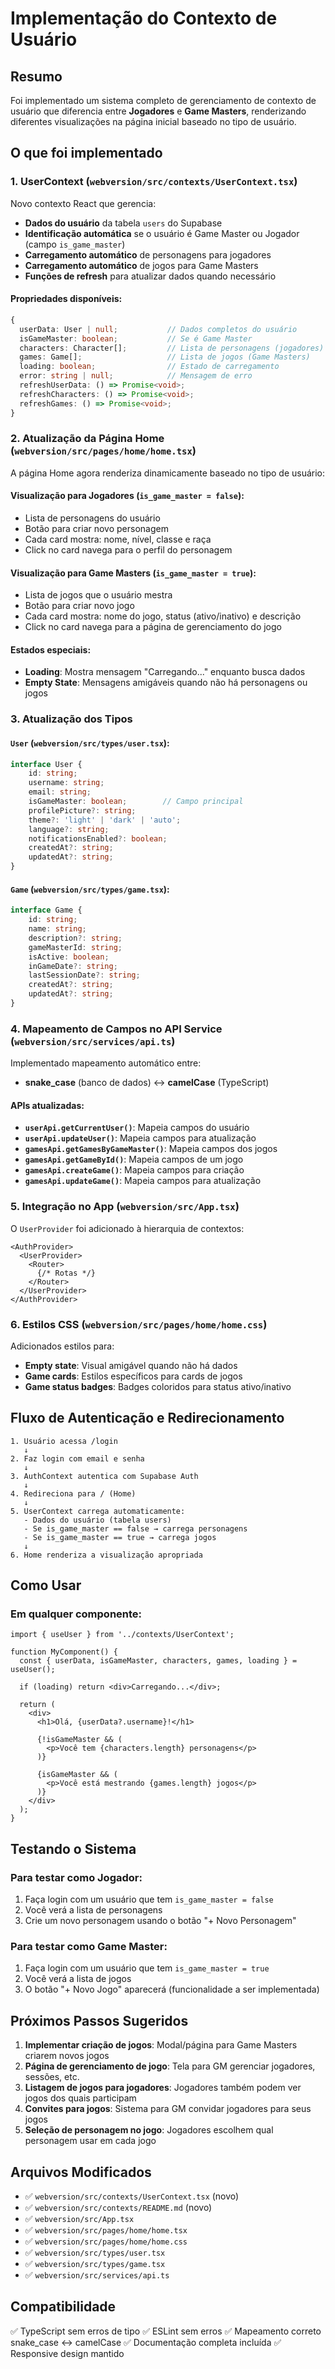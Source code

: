 # Implementação do Contexto de Usuário

## Resumo

Foi implementado um sistema completo de gerenciamento de contexto de usuário que diferencia entre **Jogadores** e **Game Masters**, renderizando diferentes visualizações na página inicial baseado no tipo de usuário.

## O que foi implementado

### 1. UserContext (`webversion/src/contexts/UserContext.tsx`)

Novo contexto React que gerencia:
- **Dados do usuário** da tabela `users` do Supabase
- **Identificação automática** se o usuário é Game Master ou Jogador (campo `is_game_master`)
- **Carregamento automático** de personagens para jogadores
- **Carregamento automático** de jogos para Game Masters
- **Funções de refresh** para atualizar dados quando necessário

#### Propriedades disponíveis:
```typescript
{
  userData: User | null;           // Dados completos do usuário
  isGameMaster: boolean;           // Se é Game Master
  characters: Character[];         // Lista de personagens (jogadores)
  games: Game[];                   // Lista de jogos (Game Masters)
  loading: boolean;                // Estado de carregamento
  error: string | null;            // Mensagem de erro
  refreshUserData: () => Promise<void>;
  refreshCharacters: () => Promise<void>;
  refreshGames: () => Promise<void>;
}
```

### 2. Atualização da Página Home (`webversion/src/pages/home/home.tsx`)

A página Home agora renderiza dinamicamente baseado no tipo de usuário:

#### **Visualização para Jogadores** (`is_game_master = false`):
- Lista de personagens do usuário
- Botão para criar novo personagem
- Cada card mostra: nome, nível, classe e raça
- Click no card navega para o perfil do personagem

#### **Visualização para Game Masters** (`is_game_master = true`):
- Lista de jogos que o usuário mestra
- Botão para criar novo jogo
- Cada card mostra: nome do jogo, status (ativo/inativo) e descrição
- Click no card navega para a página de gerenciamento do jogo

#### **Estados especiais**:
- **Loading**: Mostra mensagem "Carregando..." enquanto busca dados
- **Empty State**: Mensagens amigáveis quando não há personagens ou jogos

### 3. Atualização dos Tipos

#### `User` (`webversion/src/types/user.tsx`):
```typescript
interface User {
    id: string;
    username: string;
    email: string;
    isGameMaster: boolean;        // Campo principal
    profilePicture?: string;
    theme?: 'light' | 'dark' | 'auto';
    language?: string;
    notificationsEnabled?: boolean;
    createdAt?: string;
    updatedAt?: string;
}
```

#### `Game` (`webversion/src/types/game.tsx`):
```typescript
interface Game {
    id: string;
    name: string;
    description?: string;
    gameMasterId: string;
    isActive: boolean;
    inGameDate?: string;
    lastSessionDate?: string;
    createdAt?: string;
    updatedAt?: string;
}
```

### 4. Mapeamento de Campos no API Service (`webversion/src/services/api.ts`)

Implementado mapeamento automático entre:
- **snake_case** (banco de dados) ↔ **camelCase** (TypeScript)

#### APIs atualizadas:
- **`userApi.getCurrentUser()`**: Mapeia campos do usuário
- **`userApi.updateUser()`**: Mapeia campos para atualização
- **`gamesApi.getGamesByGameMaster()`**: Mapeia campos dos jogos
- **`gamesApi.getGameById()`**: Mapeia campos de um jogo
- **`gamesApi.createGame()`**: Mapeia campos para criação
- **`gamesApi.updateGame()`**: Mapeia campos para atualização

### 5. Integração no App (`webversion/src/App.tsx`)

O `UserProvider` foi adicionado à hierarquia de contextos:

```tsx
<AuthProvider>
  <UserProvider>
    <Router>
      {/* Rotas */}
    </Router>
  </UserProvider>
</AuthProvider>
```

### 6. Estilos CSS (`webversion/src/pages/home/home.css`)

Adicionados estilos para:
- **Empty state**: Visual amigável quando não há dados
- **Game cards**: Estilos específicos para cards de jogos
- **Game status badges**: Badges coloridos para status ativo/inativo

## Fluxo de Autenticação e Redirecionamento

```
1. Usuário acessa /login
   ↓
2. Faz login com email e senha
   ↓
3. AuthContext autentica com Supabase Auth
   ↓
4. Redireciona para / (Home)
   ↓
5. UserContext carrega automaticamente:
   - Dados do usuário (tabela users)
   - Se is_game_master == false → carrega personagens
   - Se is_game_master == true → carrega jogos
   ↓
6. Home renderiza a visualização apropriada
```

## Como Usar

### Em qualquer componente:

```tsx
import { useUser } from '../contexts/UserContext';

function MyComponent() {
  const { userData, isGameMaster, characters, games, loading } = useUser();

  if (loading) return <div>Carregando...</div>;

  return (
    <div>
      <h1>Olá, {userData?.username}!</h1>
      
      {!isGameMaster && (
        <p>Você tem {characters.length} personagens</p>
      )}
      
      {isGameMaster && (
        <p>Você está mestrando {games.length} jogos</p>
      )}
    </div>
  );
}
```

## Testando o Sistema

### Para testar como Jogador:
1. Faça login com um usuário que tem `is_game_master = false`
2. Você verá a lista de personagens
3. Crie um novo personagem usando o botão "+ Novo Personagem"

### Para testar como Game Master:
1. Faça login com um usuário que tem `is_game_master = true`
2. Você verá a lista de jogos
3. O botão "+ Novo Jogo" aparecerá (funcionalidade a ser implementada)

## Próximos Passos Sugeridos

1. **Implementar criação de jogos**: Modal/página para Game Masters criarem novos jogos
2. **Página de gerenciamento de jogo**: Tela para GM gerenciar jogadores, sessões, etc.
3. **Listagem de jogos para jogadores**: Jogadores também podem ver jogos dos quais participam
4. **Convites para jogos**: Sistema para GM convidar jogadores para seus jogos
5. **Seleção de personagem no jogo**: Jogadores escolhem qual personagem usar em cada jogo

## Arquivos Modificados

- ✅ `webversion/src/contexts/UserContext.tsx` (novo)
- ✅ `webversion/src/contexts/README.md` (novo)
- ✅ `webversion/src/App.tsx`
- ✅ `webversion/src/pages/home/home.tsx`
- ✅ `webversion/src/pages/home/home.css`
- ✅ `webversion/src/types/user.tsx`
- ✅ `webversion/src/types/game.tsx`
- ✅ `webversion/src/services/api.ts`

## Compatibilidade

✅ TypeScript sem erros de tipo
✅ ESLint sem erros
✅ Mapeamento correto snake_case ↔ camelCase
✅ Documentação completa incluída
✅ Responsive design mantido

